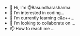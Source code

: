 - 👋 Hi, I’m @Basundharasharma
- 👀 I’m interested in coding...
- 🌱 I’m currently learning c&c++...
- 💞️ I’m looking to collaborate on ...
- 📫 How to reach me ...

<!---
Basundharasharma/Basundharasharma is a ✨ special ✨ repository because its `README.md` (this file) appears on your GitHub profile.
You can click the Preview link to take a look at your changes.
--->
